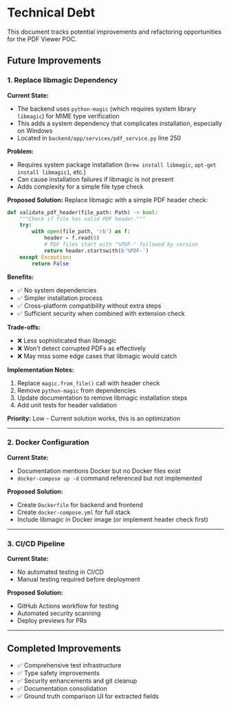 # Technical Debt

This document tracks potential improvements and refactoring opportunities for the PDF Viewer POC.

## Future Improvements

### 1. Replace libmagic Dependency

**Current State:**
- The backend uses `python-magic` (which requires system library `libmagic`) for MIME type verification
- This adds a system dependency that complicates installation, especially on Windows
- Located in `backend/app/services/pdf_service.py` line 250

**Problem:**
- Requires system package installation (`brew install libmagic`, `apt-get install libmagic1`, etc.)
- Can cause installation failures if libmagic is not present
- Adds complexity for a simple file type check

**Proposed Solution:**
Replace libmagic with a simple PDF header check:

```python
def validate_pdf_header(file_path: Path) -> bool:
    """Check if file has valid PDF header."""
    try:
        with open(file_path, 'rb') as f:
            header = f.read(8)
            # PDF files start with "%PDF-" followed by version
            return header.startswith(b'%PDF-')
    except Exception:
        return False
```

**Benefits:**
- ✅ No system dependencies
- ✅ Simpler installation process
- ✅ Cross-platform compatibility without extra steps
- ✅ Sufficient security when combined with extension check

**Trade-offs:**
- ❌ Less sophisticated than libmagic
- ❌ Won't detect corrupted PDFs as effectively
- ❌ May miss some edge cases that libmagic would catch

**Implementation Notes:**
1. Replace `magic.from_file()` call with header check
2. Remove `python-magic` from dependencies
3. Update documentation to remove libmagic installation steps
4. Add unit tests for header validation

**Priority:** Low - Current solution works, this is an optimization

---

### 2. Docker Configuration

**Current State:**
- Documentation mentions Docker but no Docker files exist
- `docker-compose up -d` command referenced but not implemented

**Proposed Solution:**
- Create `Dockerfile` for backend and frontend
- Create `docker-compose.yml` for full stack
- Include libmagic in Docker image (or implement header check first)

---

### 3. CI/CD Pipeline

**Current State:**
- No automated testing in CI/CD
- Manual testing required before deployment

**Proposed Solution:**
- GitHub Actions workflow for testing
- Automated security scanning
- Deploy previews for PRs

---

## Completed Improvements

- ✅ Comprehensive test infrastructure
- ✅ Type safety improvements
- ✅ Security enhancements and git cleanup
- ✅ Documentation consolidation
- ✅ Ground truth comparison UI for extracted fields